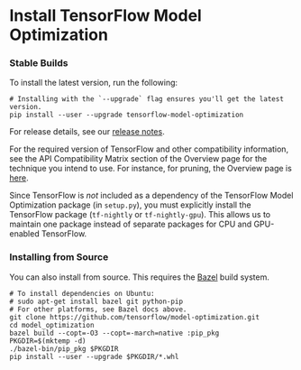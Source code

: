 # Install TensorFlow Model Optimization

### Stable Builds

To install the latest version, run the following:

```shell
# Installing with the `--upgrade` flag ensures you'll get the latest version.
pip install --user --upgrade tensorflow-model-optimization
```

For release details, see our
[release notes](https://github.com/tensorflow/model-optimization/releases).

For the required version of TensorFlow and other compatibility information, see
the API Compatibility Matrix section of the Overview page for the technique you
intend to use. For instance, for pruning, the Overview page is
[here](https://www.tensorflow.org/model_optimization/guide/pruning).

Since TensorFlow is *not* included as a dependency of the TensorFlow Model
Optimization package (in `setup.py`), you must explicitly install the TensorFlow
package (`tf-nightly` or `tf-nightly-gpu`). This allows us to maintain one
package instead of separate packages for CPU and GPU-enabled TensorFlow.

### Installing from Source

You can also install from source. This requires the
[Bazel](https://bazel.build/) build system.

```shell
# To install dependencies on Ubuntu:
# sudo apt-get install bazel git python-pip
# For other platforms, see Bazel docs above.
git clone https://github.com/tensorflow/model-optimization.git
cd model_optimization
bazel build --copt=-O3 --copt=-march=native :pip_pkg
PKGDIR=$(mktemp -d)
./bazel-bin/pip_pkg $PKGDIR
pip install --user --upgrade $PKGDIR/*.whl
```
